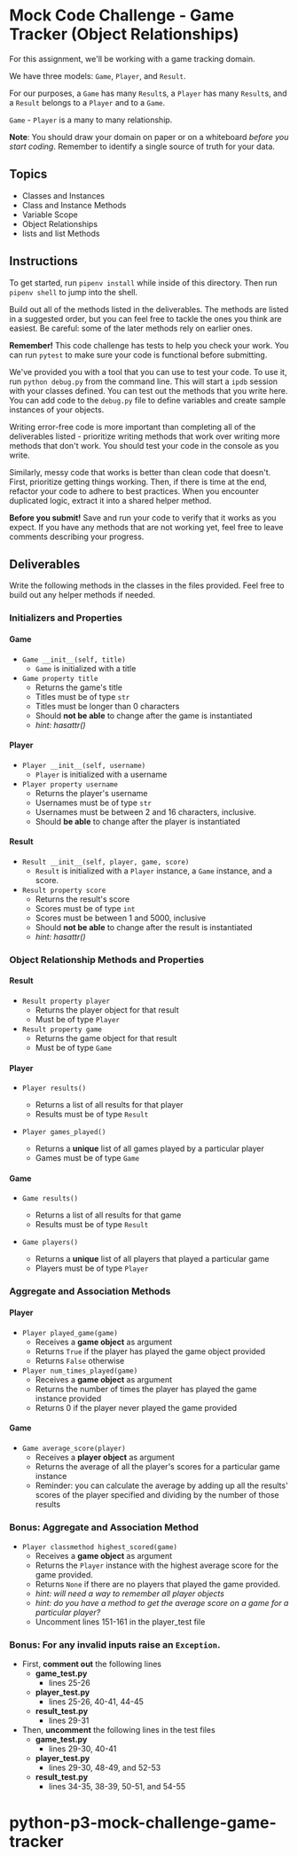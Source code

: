# Mock Code Challenge - Game Tracker (Object Relationships)

For this assignment, we'll be working with a game tracking domain.

We have three models: `Game`, `Player`, and `Result`.

For our purposes, a `Game` has many `Result`s, a `Player` has many `Result`s,
and a `Result` belongs to a `Player` and to a `Game`.

`Game` - `Player` is a many to many relationship.

**Note**: You should draw your domain on paper or on a whiteboard _before you
start coding_. Remember to identify a single source of truth for your data.

## Topics

- Classes and Instances
- Class and Instance Methods
- Variable Scope
- Object Relationships
- lists and list Methods

## Instructions

To get started, run `pipenv install` while inside of this directory. Then run
`pipenv shell` to jump into the shell.

Build out all of the methods listed in the deliverables. The methods are listed
in a suggested order, but you can feel free to tackle the ones you think are
easiest. Be careful: some of the later methods rely on earlier ones.

**Remember!** This code challenge has tests to help you check your work. You can
run `pytest` to make sure your code is functional before submitting.

We've provided you with a tool that you can use to test your code. To use it,
run `python debug.py` from the command line. This will start a `ipdb` session
with your classes defined. You can test out the methods that you write here. You
can add code to the `debug.py` file to define variables and create sample
instances of your objects.

Writing error-free code is more important than completing all of the
deliverables listed - prioritize writing methods that work over writing more
methods that don't work. You should test your code in the console as you write.

Similarly, messy code that works is better than clean code that doesn't. First,
prioritize getting things working. Then, if there is time at the end, refactor
your code to adhere to best practices. When you encounter duplicated logic,
extract it into a shared helper method.

**Before you submit!** Save and run your code to verify that it works as you
expect. If you have any methods that are not working yet, feel free to leave
comments describing your progress.

## Deliverables

Write the following methods in the classes in the files provided. Feel free to
build out any helper methods if needed.

### Initializers and Properties

#### Game

- `Game __init__(self, title)`
  - `Game` is initialized with a title
- `Game property title`
  - Returns the game's title
  - Titles must be of type `str`
  - Titles must be longer than 0 characters
  - Should **not be able** to change after the game is instantiated
  - _hint: hasattr()_

#### Player

- `Player __init__(self, username)`
  - `Player` is initialized with a username
- `Player property username`
  - Returns the player's username
  - Usernames must be of type `str`
  - Usernames must be between 2 and 16 characters, inclusive.
  - Should **be able** to change after the player is instantiated

#### Result

- `Result __init__(self, player, game, score)`
  - `Result` is initialized with a `Player` instance, a `Game` instance, and a
    score.
- `Result property score`
  - Returns the result's score
  - Scores must be of type `int`
  - Scores must be between 1 and 5000, inclusive
  - Should **not be able** to change after the result is instantiated
  - _hint: hasattr()_

### Object Relationship Methods and Properties

#### Result

- `Result property player`
  - Returns the player object for that result
  - Must be of type `Player`
- `Result property game`
  - Returns the game object for that result
  - Must be of type `Game`

#### Player

- `Player results()`

  - Returns a list of all results for that player
  - Results must be of type `Result`

- `Player games_played()`
  - Returns a **unique** list of all games played by a particular player
  - Games must be of type `Game`

#### Game

- `Game results()`

  - Returns a list of all results for that game
  - Results must be of type `Result`

- `Game players()`
  - Returns a **unique** list of all players that played a particular game
  - Players must be of type `Player`

### Aggregate and Association Methods

#### Player

- `Player played_game(game)`
  - Receives a **game object** as argument
  - Returns `True` if the player has played the game object provided
  - Returns `False` otherwise
- `Player num_times_played(game)`
  - Receives a **game object** as argument
  - Returns the number of times the player has played the game instance provided
  - Returns 0 if the player never played the game provided

#### Game

- `Game average_score(player)`
  - Receives a **player object** as argument
  - Returns the average of all the player's scores for a particular game
    instance
  - Reminder: you can calculate the average by adding up all the results' scores
    of the player specified and dividing by the number of those results

### Bonus: Aggregate and Association Method

- `Player classmethod highest_scored(game)`
  - Receives a **game object** as argument
  - Returns the `Player` instance with the highest average score for the game
    provided.
  - Returns `None` if there are no players that played the game provided.
  - _hint: will need a way to remember all player objects_
  - _hint: do you have a method to get the average score on a game for a
    particular player?_
  - Uncomment lines 151-161 in the player_test file

### Bonus: For any invalid inputs raise an `Exception`.

- First, **comment out** the following lines
  - **game_test.py**
    - lines 25-26
  - **player_test.py**
    - lines 25-26, 40-41, 44-45
  - **result_test.py**
    - lines 29-31
- Then, **uncomment** the following lines in the test files
  - **game_test.py**
    - lines 29-30, 40-41
  - **player_test.py**
    - lines 29-30, 48-49, and 52-53
  - **result_test.py**
    - lines 34-35, 38-39, 50-51, and 54-55
  
# python-p3-mock-challenge-game-tracker
